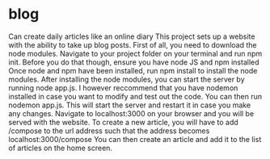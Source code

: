 # blog
Can create daily articles like an online diary
This project sets up a website with the ability to take up blog posts. First of all, you need to download the node modules. 
Navigate to your project folder on your terminal and run npm init. Before you do that though, ensure you have node JS and npm installed
Once node and npm have been installed, run npm install to install the node modules. After installing the node modules,
you can start the server by running node app.js. I however reccommend that you have nodemon installed in case you want to modify and test out the code. You can then run nodemon app.js. This will start the server and restart it in case you make any changes. Navigate to localhost:3000 on your browser and you will be served with the website.
To create a new article, you will have to add /compose to the url address such that the address becomes localhost:3000/compose
You can then create an article and add it to the list of articles on the home screen.


